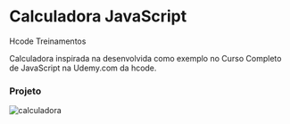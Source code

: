# Calculadora JavaScript

Hcode Treinamentos

Calculadora inspirada na desenvolvida como exemplo no Curso Completo de JavaScript na Udemy.com da hcode.

### Projeto
![calculadora](https://user-images.githubusercontent.com/67873508/102393113-b5b3f680-3fb6-11eb-8156-e398711da82e.PNG)
